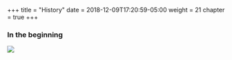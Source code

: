 +++
title = "History"
date = 2018-12-09T17:20:59-05:00
weight = 21
chapter = true
+++

### In the beginning 

![](/images/docker/app2.png)

